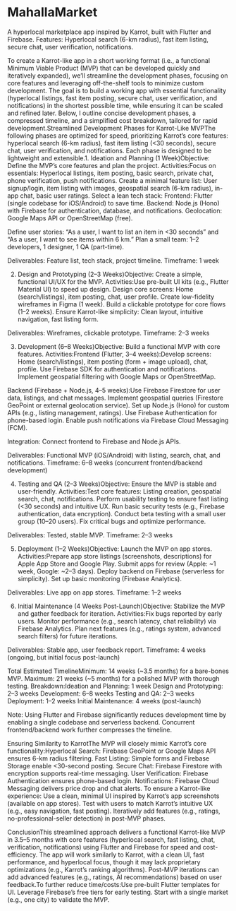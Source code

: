 # MahallaMarket
A hyperlocal marketplace app inspired by Karrot, built with Flutter and Firebase.
Features: Hyperlocal search (6-km radius), fast item listing, secure chat, user verification, notifications.


To create a Karrot-like app in a short working format (i.e., a functional Minimum Viable Product (MVP) that can be developed quickly and iteratively expanded), we’ll streamline the development phases, focusing on core features and leveraging off-the-shelf tools to minimize custom development. The goal is to build a working app with essential functionality (hyperlocal listings, fast item posting, secure chat, user verification, and notifications) in the shortest possible time, while ensuring it can be scaled and refined later. Below, I outline concise development phases, a compressed timeline, and a simplified cost breakdown, tailored for rapid development.Streamlined Development Phases for Karrot-Like MVPThe following phases are optimized for speed, prioritizing Karrot’s core features: hyperlocal search (6-km radius), fast item listing (<30 seconds), secure chat, user verification, and notifications. Each phase is designed to be lightweight and extensible.1. Ideation and Planning (1 Week)Objective: Define the MVP’s core features and plan the project.
Activities:Focus on essentials: Hyperlocal listings, item posting, basic search, private chat, phone verification, push notifications.
Create a minimal feature list: User signup/login, item listing with images, geospatial search (6-km radius), in-app chat, basic user ratings.
Select a lean tech stack: Frontend: Flutter (single codebase for iOS/Android) to save time.
Backend: Node.js (Hono) with Firebase for authentication, database, and notifications.
Geolocation: Google Maps API or OpenStreetMap (free).

Define user stories: “As a user, I want to list an item in <30 seconds” and “As a user, I want to see items within 6 km.”
Plan a small team: 1–2 developers, 1 designer, 1 QA (part-time).

Deliverables: Feature list, tech stack, project timeline.
Timeframe: 1 week

2. Design and Prototyping (2–3 Weeks)Objective: Create a simple, functional UI/UX for the MVP.
Activities:Use pre-built UI kits (e.g., Flutter Material UI) to speed up design.
Design core screens: Home (search/listings), item posting, chat, user profile.
Create low-fidelity wireframes in Figma (1 week).
Build a clickable prototype for core flows (1–2 weeks).
Ensure Karrot-like simplicity: Clean layout, intuitive navigation, fast listing form.

Deliverables: Wireframes, clickable prototype.
Timeframe: 2–3 weeks

3. Development (6–8 Weeks)Objective: Build a functional MVP with core features.
Activities:Frontend (Flutter, 3–4 weeks):Develop screens: Home (search/listings), item posting (form + image upload), chat, profile.
Use Firebase SDK for authentication and notifications.
Implement geospatial filtering with Google Maps or OpenStreetMap.

Backend (Firebase + Node.js, 4–5 weeks):Use Firebase Firestore for user data, listings, and chat messages.
Implement geospatial queries (Firestore GeoPoint or external geolocation service).
Set up Node.js (Hono) for custom APIs (e.g., listing management, ratings).
Use Firebase Authentication for phone-based login.
Enable push notifications via Firebase Cloud Messaging (FCM).

Integration: Connect frontend to Firebase and Node.js APIs.

Deliverables: Functional MVP (iOS/Android) with listing, search, chat, and notifications.
Timeframe: 6–8 weeks (concurrent frontend/backend development)

4. Testing and QA (2–3 Weeks)Objective: Ensure the MVP is stable and user-friendly.
Activities:Test core features: Listing creation, geospatial search, chat, notifications.
Perform usability testing to ensure fast listing (<30 seconds) and intuitive UX.
Run basic security tests (e.g., Firebase authentication, data encryption).
Conduct beta testing with a small user group (10–20 users).
Fix critical bugs and optimize performance.

Deliverables: Tested, stable MVP.
Timeframe: 2–3 weeks

5. Deployment (1–2 Weeks)Objective: Launch the MVP on app stores.
Activities:Prepare app store listings (screenshots, descriptions) for Apple App Store and Google Play.
Submit apps for review (Apple: ~1 week, Google: ~2–3 days).
Deploy backend on Firebase (serverless for simplicity).
Set up basic monitoring (Firebase Analytics).

Deliverables: Live app on app stores.
Timeframe: 1–2 weeks

6. Initial Maintenance (4 Weeks Post-Launch)Objective: Stabilize the MVP and gather feedback for iteration.
Activities:Fix bugs reported by early users.
Monitor performance (e.g., search latency, chat reliability) via Firebase Analytics.
Plan next features (e.g., ratings system, advanced search filters) for future iterations.

Deliverables: Stable app, user feedback report.
Timeframe: 4 weeks (ongoing, but initial focus post-launch)

Total Estimated TimelineMinimum: 14 weeks (~3.5 months) for a bare-bones MVP.
Maximum: 21 weeks (~5 months) for a polished MVP with thorough testing.
Breakdown:Ideation and Planning: 1 week
Design and Prototyping: 2–3 weeks
Development: 6–8 weeks
Testing and QA: 2–3 weeks
Deployment: 1–2 weeks
Initial Maintenance: 4 weeks (post-launch)

Note: Using Flutter and Firebase significantly reduces development time by enabling a single codebase and serverless backend. Concurrent frontend/backend work further compresses the timeline.

Ensuring Similarity to KarrotThe MVP will closely mimic Karrot’s core functionality:Hyperlocal Search: Firebase GeoPoint or Google Maps API ensures 6-km radius filtering.
Fast Listing: Simple forms and Firebase Storage enable <30-second posting.
Secure Chat: Firebase Firestore with encryption supports real-time messaging.
User Verification: Firebase Authentication ensures phone-based login.
Notifications: Firebase Cloud Messaging delivers price drop and chat alerts.
To ensure a Karrot-like experience:
Use a clean, minimal UI inspired by Karrot’s app screenshots (available on app stores).
Test with users to match Karrot’s intuitive UX (e.g., easy navigation, fast posting).
Iteratively add features (e.g., ratings, no-professional-seller detection) in post-MVP phases.



ConclusionThis streamlined approach delivers a functional Karrot-like MVP in 3.5–5 months with core features (hyperlocal search, fast listing, chat, verification, notifications) using Flutter and Firebase for speed and cost-efficiency. The app will work similarly to Karrot, with a clean UI, fast performance, and hyperlocal focus, though it may lack proprietary optimizations (e.g., Karrot’s ranking algorithms). Post-MVP iterations can add advanced features (e.g., ratings, AI recommendations) based on user feedback.To further reduce time/costs:Use pre-built Flutter templates for UI.
Leverage Firebase’s free tiers for early testing.
Start with a single market (e.g., one city) to validate the MVP.


